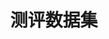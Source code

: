 ---
title: 测评数据集
description: 收集从2010年至今的ACL，AAAI，ICLR等数十个人工智能顶会论文中广泛使用的数学能力测评数据集共22个。收集的测评集一定程度充分覆盖了不同年级，题型，文本形式和难度的数学问题，便于为参与测评的大模型提供更全面和细粒度的数学能力测评结果。
---